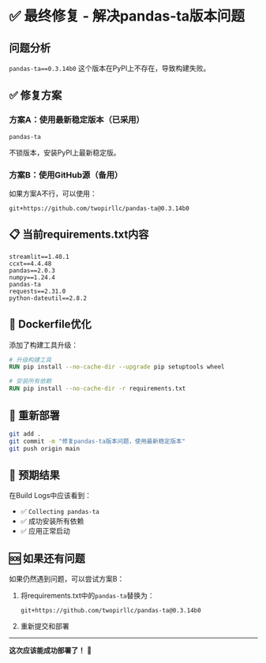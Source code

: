 # ✅ 最终修复 - 解决pandas-ta版本问题

## 问题分析
`pandas-ta==0.3.14b0` 这个版本在PyPI上不存在，导致构建失败。

## ✅ 修复方案

### 方案A：使用最新稳定版本（已采用）
```
pandas-ta
```
不锁版本，安装PyPI上最新稳定版。

### 方案B：使用GitHub源（备用）
如果方案A不行，可以使用：
```
git+https://github.com/twopirllc/pandas-ta@0.3.14b0
```

## 📋 当前requirements.txt内容

```
streamlit==1.40.1
ccxt==4.4.48
pandas==2.0.3
numpy==1.24.4
pandas-ta
requests==2.31.0
python-dateutil==2.8.2
```

## 🔧 Dockerfile优化

添加了构建工具升级：
```dockerfile
# 升级构建工具
RUN pip install --no-cache-dir --upgrade pip setuptools wheel

# 安装所有依赖
RUN pip install --no-cache-dir -r requirements.txt
```

## 🚀 重新部署

```bash
git add .
git commit -m "修复pandas-ta版本问题，使用最新稳定版本"
git push origin main
```

## 🎯 预期结果

在Build Logs中应该看到：
- ✅ `Collecting pandas-ta`
- ✅ 成功安装所有依赖
- ✅ 应用正常启动

## 🆘 如果还有问题

如果仍然遇到问题，可以尝试方案B：
1. 将requirements.txt中的`pandas-ta`替换为：
   ```
   git+https://github.com/twopirllc/pandas-ta@0.3.14b0
   ```
2. 重新提交和部署

---

**这次应该能成功部署了！** 🎉

